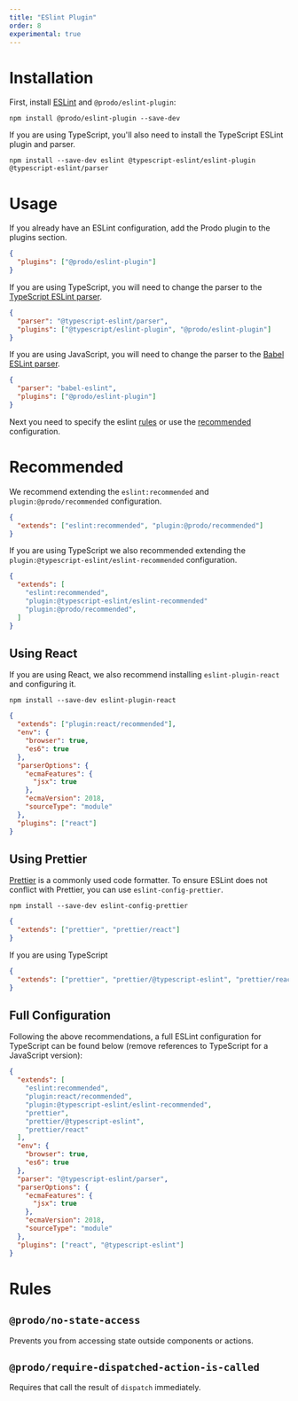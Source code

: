 ```yaml
---
title: "ESlint Plugin"
order: 8
experimental: true
---
```


# Installation

First, install [ESLint](http://eslint.org) and `@prodo/eslint-plugin`:

```shell
npm install @prodo/eslint-plugin --save-dev
```

If you are using TypeScript, you'll also need to install the TypeScript ESLint
plugin and parser.

```shell
npm install --save-dev eslint @typescript-eslint/eslint-plugin @typescript-eslint/parser
```

# Usage

If you already have an ESLint configuration, add the Prodo plugin to the plugins
section.

```json
{
  "plugins": ["@prodo/eslint-plugin"]
}
```

If you are using TypeScript, you will need to change the parser to the
[TypeScript ESLint parser](https://www.npmjs.com/package/@typescript-eslint/parser).

```json
{
  "parser": "@typescript-eslint/parser",
  "plugins": ["@typescript/eslint-plugin", "@prodo/eslint-plugin"]
}
```

If you are using JavaScript, you will need to change the parser to the [Babel
ESLint parser](https://github.com/babel/babel-eslint).

```json
{
  "parser": "babel-eslint",
  "plugins": ["@prodo/eslint-plugin"]
}
```

Next you need to specify the eslint [rules](#rules) or use the
[recommended](#recommended) configuration.

# Recommended

We recommend extending the `eslint:recommended` and `plugin:@prodo/recommended` configuration.

```json
{
  "extends": ["eslint:recommended", "plugin:@prodo/recommended"]
}
```

If you are using TypeScript we also recommended extending the
`plugin:@typescript-eslint/eslint-recommended` configuration.

```json
{
  "extends": [
    "eslint:recommended",
    "plugin:@typescript-eslint/eslint-recommended"
    "plugin:@prodo/recommended",
  ]
}
```

## Using React

If you are using React, we also recommend installing `eslint-plugin-react` and
configuring it.

```shell
npm install --save-dev eslint-plugin-react
```

```json
{
  "extends": ["plugin:react/recommended"],
  "env": {
    "browser": true,
    "es6": true
  },
  "parserOptions": {
    "ecmaFeatures": {
      "jsx": true
    },
    "ecmaVersion": 2018,
    "sourceType": "module"
  },
  "plugins": ["react"]
}
```

## Using Prettier

[Prettier](https://prettier.io/) is a commonly used code formatter. To ensure
ESLint does not conflict with Prettier, you can use `eslint-config-prettier`.

```shell
npm install --save-dev eslint-config-prettier
```

```json
{
  "extends": ["prettier", "prettier/react"]
}
```

If you are using TypeScript

```json
{
  "extends": ["prettier", "prettier/@typescript-eslint", "prettier/react"]
}
```

## Full Configuration

Following the above recommendations, a full ESLint configuration for TypeScript
can be found below (remove references to TypeScript for a JavaScript version):

```json
{
  "extends": [
    "eslint:recommended",
    "plugin:react/recommended",
    "plugin:@typescript-eslint/eslint-recommended",
    "prettier",
    "prettier/@typescript-eslint",
    "prettier/react"
  ],
  "env": {
    "browser": true,
    "es6": true
  },
  "parser": "@typescript-eslint/parser",
  "parserOptions": {
    "ecmaFeatures": {
      "jsx": true
    },
    "ecmaVersion": 2018,
    "sourceType": "module"
  },
  "plugins": ["react", "@typescript-eslint"]
}
```

# Rules

## `@prodo/no-state-access`

Prevents you from accessing state outside components or actions.

## `@prodo/require-dispatched-action-is-called`

Requires that call the result of `dispatch` immediately.
